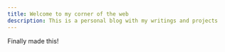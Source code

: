 ```yaml
---
title: Welcome to my corner of the web
description: This is a personal blog with my writings and projects
---
```


Finally made this!
